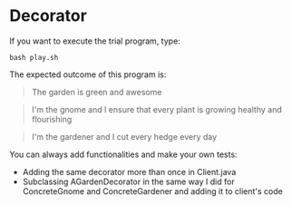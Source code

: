 Decorator
==============

If you want to execute the trial program, type:

    bash play.sh

The expected outcome of this program is:

> The garden is green and awesome

> I'm the gnome and I ensure that every plant is growing healthy and
  flourishing

> I'm the gardener and I cut every hedge every day

You can always add functionalities and make your own tests:

* Adding the same decorator more than once in Client.java
* Subclassing AGardenDecorator in the same way I did for ConcreteGnome and
  ConcreteGardener and adding it to client's code
